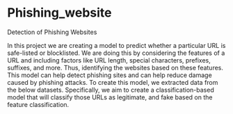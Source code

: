 # Phishing_website
Detection of Phishing Websites

In this project we are creating a model to predict whether a particular URL is safe-listed or
blocklisted. We are doing this by considering the features of a URL and including factors like URL length, special
characters, prefixes, suffixes, and more. Thus, identifying the websites based on these features. This model can help
detect phishing sites and can help reduce damage caused by phishing attacks. To create this model, we extracted data
from the below datasets. Specifically, we aim to create a classification-based model that will classify those URLs as
legitimate, and fake based on the feature classification.
